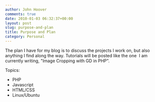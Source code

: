 ```yaml
---
author: John Hoover
comments: true
date: 2010-01-03 06:32:37+00:00
layout: post
slug: purpose-and-plan
title: Purpose and Plan
category: Personal
---
```


The plan I have for my blog is to discuss the projects I work on, but also anything I find along the way. Tutorials will be posted like the one  I am currently writing, "Image Cropping with GD in PHP".

Topics:

  * PHP
  * Javascript
  * HTML/CSS
  * Linux/Ubuntu
